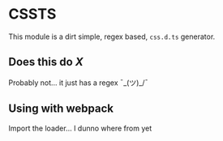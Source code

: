 # CSSTS

This module is a dirt simple, regex based, `css.d.ts` generator.


## Does this do *X*
Probably not... it just has a regex ¯\_(ツ)_/¯


## Using with webpack
Import the loader... I dunno where from yet
